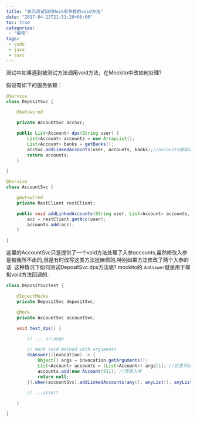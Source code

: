 ```yaml
---
title: "单元测试如何Mock有参数的void方法"
date: "2017-04-23T21:51:20+08:00"
toc: true
categories:
 - "编程"
tags:
 - code
 - java
 - test
---
```


测试中如果遇到被测试方法调用void方法，在Mockito中改如何处理?

<!--more-->

假设有如下的服务依赖：

```java
@Service
class DepositSvc {

    @Autowired

    private AccountSvc accSvc;

    public List<Account> dps(String user) {
        List<Account> accounts = new ArrayList();
        List<Account> banks = getBanks();
        accSvc.addLinkedAccounts(user, accounts, banks);//accounts被改动了如何mock?
        return accounts;
    }

}

@Service
class AccountSvc {

    @Autowired
    private RestClient restClient;

    public void addLinkedAccounts(String user, List<Account> accounts, List<Account> banks) {
        acc = restClient.getAcc(user);
        accounts.add(acc);
    }

}
```
这里的AccountSvc只是提供了一个void方法处理了入参accounts,虽然修改入参是被我所不齿的,但是有时改写这类方法挺麻烦的,特别如果方法修改了两个入参的话.
这种情况下如何测试DepositSvc.dps方法呢? mockito的 `doAnswer`就是用于模拟void方法回调的.

```java
class DepositSvcTest {

    @InjectMocks
    private DepositSvc depositSvc;

    @Mock
    private AccountSvc accountSvc;

    void test_dps() {

        // ... arrange

        // mock void method with arguments
        doAnswer((invocation) -> {
            Object[] args = invocation.getArguments();
            List<Account> accounts = (List<Account>) args[1]; //这里可以拿到入参
            accounts.add(new Account(911); //修改入参
            return null;
        }).when(accountSvc).addLinkedAccounts(any(), anyList(), anyList());

        // ...assert

    }

}
```